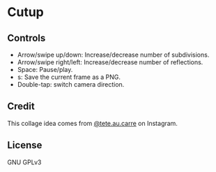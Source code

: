 # Cutup

## Controls

-   Arrow/swipe up/down: Increase/decrease number of subdivisions.
-   Arrow/swipe right/left: Increase/decrease number of reflections.
-   Space: Pause/play.
-   s: Save the current frame as a PNG.
-   Double-tap: switch camera direction.

## Credit

This collage idea comes from [@tete.au.carre](https://www.instagram.com/tete.au.carre/) on Instagram.

## License

GNU GPLv3
